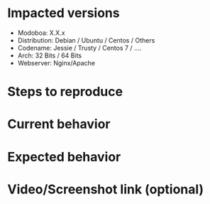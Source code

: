 # Impacted versions

* Modoboa: X.X.x
* Distribution: Debian / Ubuntu / Centos / Others
* Codename: Jessie / Trusty / Centos 7 / ....
* Arch: 32 Bits / 64 Bits
* Webserver: Nginx/Apache

# Steps to reproduce

# Current behavior

# Expected behavior

# Video/Screenshot link (optional)

